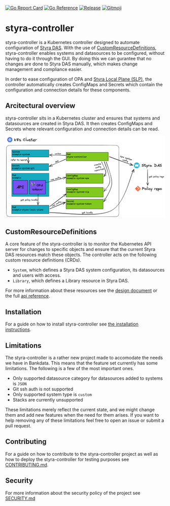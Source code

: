 [![Go Report Card](https://goreportcard.com/badge/github.com/bankdata/styra-controller)](https://goreportcard.com/report/github.com/bankdata/styra-controller)
[![Go Reference](https://pkg.go.dev/badge/github.com/bankdata/styra-controller.svg)](https://pkg.go.dev/github.com/bankdata/styra-controller)
[![Release](https://img.shields.io/github/release/bankdata/styra-controller.svg?style=flat-square)](https://github.com/bankdata/styra-controller/releases/latest)
[![Gitmoji](https://img.shields.io/badge/gitmoji-%20😜%20😍-FFDD67.svg?style=flat-square)](https://gitmoji.dev)

# styra-controller

styra-controller is a Kubernetes controller designed to automate configuration
of [Styra DAS](https://www.styra.com/styra-das/). With the use of 
[CustomResourceDefinitions](https://kubernetes.io/docs/concepts/extend-kubernetes/api-extension/custom-resources/),
styra-controller enables systems and datasources to be configured, without
having to do it through the GUI. By doing this we can gurantee that no changes
are done to Styra DAS manually, which makes change management and compliance
easier.

In order to ease configuration of OPA and
[Styra Local Plane (SLP)](https://docs.styra.com/das/policies/policy-organization/systems/use-styra-local-plane),
the controller automatically creates ConfigMaps and Secrets which contain the
configuration and connection details for these components.

## Arcitectural overview

styra-controller sits in a Kubernetes cluster and ensures that systems and
datasources are created in Styra DAS. It then creates ConfigMaps and Secrets
where relevant configuration and connection details can be read.

<picture>
  <source media="(prefers-color-scheme: dark)" srcset="./docs/images/controller-arch.dark.excalidraw.png">
  <img alt="diagram over the controller architecture" src="./docs/images/controller-arch.light.excalidraw.png">
</picture>

## CustomResourceDefinitions

A core feature of the styra-controller is to monitor the Kubernetes API
server for changes to specific objects and ensure that the current Styra DAS
resources match these objects. The controller acts on the following custom
resource definitions (CRDs).

- `System`, which defines a Styra DAS system configuration, its datasources and
  users with access.
- `Library`, which defines a Library resource in Styra DAS.

For more information about these resources see the 
[design document](docs/design.md) 
or the full 
[api reference](docs/apis).

## Installation 

For a guide on how to install styra-controller see 
[the installation instructions](docs/installation.md).

## Limitations

The styra-controller is a rather new project made to accomodate the needs we
have in Bankdata. This means that the feature set currently has some
limitations. The following is a few of the most important ones.

- Only supported datasource category for datasources added to systems is `JSON`
- Git ssh auth is not supported
- Only supported system type is `custom`
- Stacks are currently unsupported

These limitations merely reflect the current state, and we might change them
and add new features when the need for them arises. If you want to help
removing any of these limitations feel free to open an issue or submit a pull
request.

## Contributing

For a guide on how to contribute to the styra-controller project as well as how
to deploy the styra-controller for testing purposes see
[CONTRIBUTING.md](CONTRIBUTING.md).

## Security

For more information about the security policy of the project see [SECURITY.md](SECURITY.md)
